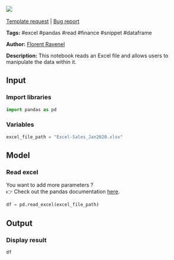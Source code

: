 <a href="https://app.naas.ai/user-redirect/naas/downloader?url=https://raw.githubusercontent.com/jupyter-naas/awesome-notebooks/master/Excel/Excel_Read_file.ipynb" target="_parent"><img src="https://naasai-public.s3.eu-west-3.amazonaws.com/open_in_naas.svg"/></a><br><br><a href="https://github.com/jupyter-naas/awesome-notebooks/issues/new?assignees=&labels=&template=template-request.md&title=Tool+-+Action+of+the+notebook+">Template request</a> | <a href="https://github.com/jupyter-naas/awesome-notebooks/issues/new?assignees=&labels=bug&template=bug_report.md&title=Excel+-+Read+file:+Error+short+description">Bug report</a>

**Tags:** #excel #pandas #read #finance #snippet #dataframe

**Author:** [Florent Ravenel](https://www.linkedin.com/in/ACoAABCNSioBW3YZHc2lBHVG0E_TXYWitQkmwog/)

**Description:** This notebook reads an Excel file and allows users to manipulate the data within it.

## Input

### Import libraries


```python
import pandas as pd
```

### Variables


```python
excel_file_path = "Excel-Sales_Jan2020.xlsx"
```

## Model

### Read excel

You want to add more parameters ?<br>
👉 Check out the pandas documentation <a href="https://pandas.pydata.org/docs/reference/api/pandas.read_excel.html">here</a>.


```python
df = pd.read_excel(excel_file_path)
```

## Output

### Display result


```python
df
```
